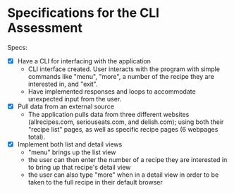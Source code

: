 # Specifications for the CLI Assessment

Specs:
- [x] Have a CLI for interfacing with the application
    - CLI interface created. User interacts with the program with simple commands like "menu", "more", a number of the recipe they are interested in, and "exit".
    - Have implemented responses and loops to accommodate unexpected input from the user.
- [x] Pull data from an external source
    - The application pulls data from three different websites (allrecipes.com, seriouseats.com, and delish.com); using both their "recipe list" pages, as well as specific recipe pages (6 webpages total).
- [x] Implement both list and detail views
    - "menu" brings up the list view
    - the user can then enter the number of a recipe they are interested in to bring up that recipe's detail view
    - the user can also type "more" when in a detail view in order to be taken to the full recipe in their default browser
